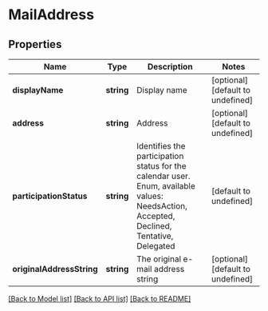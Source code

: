 
# MailAddress

## Properties
Name | Type | Description | Notes
------------ | ------------- | ------------- | -------------
**displayName** | **string** | Display name              | [optional] [default to undefined]
**address** | **string** | Address              | [optional] [default to undefined]
**participationStatus** | **string** | Identifies the participation status for the calendar user. Enum, available values: NeedsAction, Accepted, Declined, Tentative, Delegated | [default to undefined]
**originalAddressString** | **string** | The original e-mail address string              | [optional] [default to undefined]



[[Back to Model list]](README.md#documentation-for-models) [[Back to API list]](README.md#documentation-for-api-endpoints) [[Back to README]](README.md)

